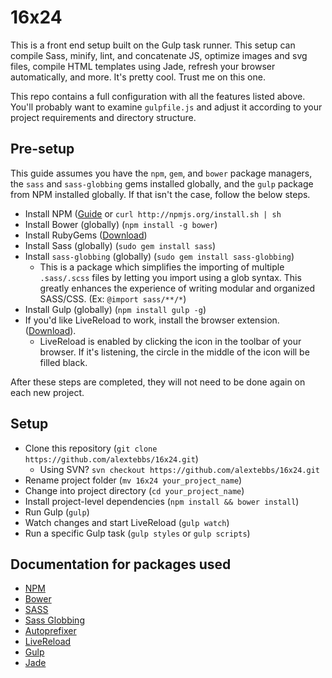 # 16x24

This is a front end setup built on the Gulp task runner. This setup can compile
Sass, minify, lint, and concatenate JS, optimize images and svg files, compile HTML
templates using Jade, refresh your browser automatically, and more. It's pretty cool.
Trust me on this one.

This repo contains a full configuration with all the features listed above. You'll
probably want to examine `gulpfile.js` and adjust it according to your
project requirements and directory structure.

## Pre-setup

This guide assumes you have the `npm`, `gem`, and `bower` package managers, the
`sass` and `sass-globbing` gems installed globally, and the `gulp` package from NPM
installed globally. If that isn't the case, follow the below steps.

* Install NPM ([Guide](http://howtonode.org/introduction-to-npm) or `curl http://npmjs.org/install.sh | sh`
* Install Bower (globally) (`npm install -g bower`)
* Install RubyGems ([Download](http://rubygems.org/pages/download))
* Install Sass (globally) (`sudo gem install sass`)
* Install `sass-globbing` (globally) (`sudo gem install sass-globbing`)
    * This is a package which simplifies the importing of multiple `.sass/.scss` files by letting
      you import using a glob syntax. This greatly enhances the experience of
      writing modular and organized SASS/CSS. (Ex: `@import sass/**/*`)
* Install Gulp (globally) (`npm install gulp -g`)
* If you'd like LiveReload to work, install the browser extension. ([Download](http://feedback.livereload.com/knowledgebase/articles/86242-how-do-i-install-and-use-the-browser-extensions)).
    * LiveReload is enabled by clicking the icon in the toolbar of your browser. If
      it's listening, the circle in the middle of the icon will be filled black.

After these steps are completed, they will not need to be done again on each
new project.

## Setup

* Clone this repository (`git clone https://github.com/alextebbs/16x24.git`)
    * Using SVN? `svn checkout https://github.com/alextebbs/16x24.git`
* Rename project folder (`mv 16x24 your_project_name`)
* Change into project directory (`cd your_project_name`)
* Install project-level dependencies (`npm install && bower install`)
* Run Gulp (`gulp`)
* Watch changes and start LiveReload (`gulp watch`)
* Run a specific Gulp task (`gulp styles` or `gulp scripts`)

## Documentation for packages used

* [NPM](https://www.npmjs.org/doc/)
* [Bower](http://bower.io)
* [SASS](http://sass-lang.com)
* [Sass Globbing](https://github.com/chriseppstein/sass-globbing)
* [Autoprefixer](https://github.com/ai/autoprefixer)
* [LiveReload](http://livereload.com)
* [Gulp](http://gulpjs.com)
* [Jade](http://jade-lang.com)
